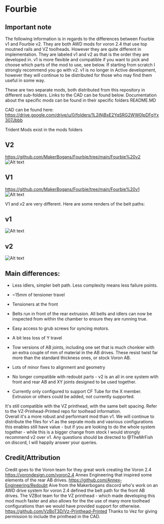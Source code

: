 # Fourbie

## Important note
The following information is in regards to the differences between Fourbie v1 and Fourbie v2.
They are both AWD mods for voron 2.4 that use top moutned rails and VZ toolheads. However they are quite different in implementation.
They are labeled v1 and v2 as that is the order they are developed in. v1 is more flexible and compatible if you want to pick and choose which parts of the mod to use, see below. If starting from scratch I strongly recommend you go with v2. v1 is no longer in Active development, however they will continue to be distributed for those who may find them useful in some way.

These are two separate mods, both distributed from this repository in different sub-folders.
Links to the CAD can be found below. Documentation about the specific mods can be found in their specific folders README.MD

CAD can be found here:  https://drive.google.com/drive/u/0/folders/1L2iNjBxE2YqSRG2WW0IpDFqYx307Jbbb

Trident Mods exist in the mods folders

## V2
https://github.com/MakerBogans/Fourbie/tree/main/Fourbie%20v2
![Alt text](images/v2Render1.png)

## V1
https://github.com/MakerBogans/Fourbie/tree/main/Fourbie%20v1
![Alt text](images/Render1.png)


V1 and v2 are very different. Here are some renders of the belt paths:

## v1
![Alt text](images/Fourbiev1BeltPath.png)

## v2
![Alt text](images/Fourbiev2BeltPath.png)


## Main differences:
   * Less idlers, simpler belt path. Less complexity means less failure points. 

   * ~15mm of tensioner travel

   * Tensioners at the front

   * Belts run in front of the rear extrusion. All belts and idlers can now be inspected from within the chamber to ensure they are running true.

   * Easy access to grub screws for syncing motors. 

   * A bit less loss of Y travel

   * Tow versions of AB joints, including one set that is much chonkier with an extra couple of mm of material in the AB drives. These resist twist far more than the standard thickness ones, or stock Voron AB.

   * Lots of minor fixes to alignment and geometry

   * No longer compatible with redoubt parts - v2 is an all in one system with front and rear AB and XY joints designed to be used together.

   * Currently only configured to support CF Tube for the X member. Extrusion or others could be added, not currently supported. 

It's still compatible with the VZ printhead, with the same belt spacing. Refer to the VZ-Prinhead-Printed repo for toolhead information.  
Overall it's a more robust and performant mod than v1. We will continue to distribute the files for v1 as the seprate mods and vasrious configurations this enables still have value - but if you are looking to do the whole system together - while this is a bigger change from stock I would strongly recommend v2 over v1. Any questions should be directed to @TheMrFish on discord, I will happily answer your queries. 

## Credit/Attribution
Credit goes to the Voron team for they great work creating the Voron 2.4 https://vorondesign.com/voron2.4
Annex Engineering that inspired some elements of the rear AB drives.  https://github.com/Annex-Engineering/Redoubt
Aive from the Makerbogans discord who's work on an AWD drive system for voron 2.4 defined the belt path for the front AB drives. 
The VZBot team for the VZ printhead - which made developing this mod much faster and also allows for the the use of many more toolhead configurations than we would have provided support for otherwise. https://github.com/VzBoT3D/Vz-Printhead-Printed
Thanks to Vez for giving permission to include the printhead in the CAD. 



